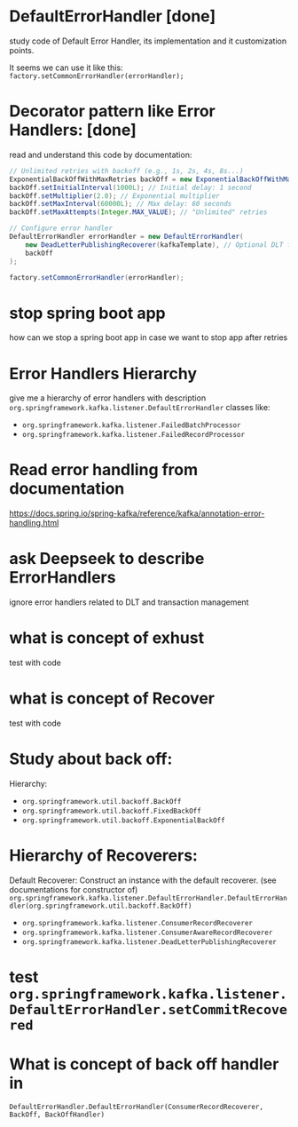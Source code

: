 # DefaultErrorHandler [done]
study code of Default Error Handler, its implementation and it customization points.

It seems we can use it like this: `factory.setCommonErrorHandler(errorHandler);`

# Decorator pattern like Error Handlers: [done]

read and understand this code by documentation:
```java
// Unlimited retries with backoff (e.g., 1s, 2s, 4s, 8s...)
ExponentialBackOffWithMaxRetries backOff = new ExponentialBackOffWithMaxRetries();
backOff.setInitialInterval(1000L); // Initial delay: 1 second
backOff.setMultiplier(2.0); // Exponential multiplier
backOff.setMaxInterval(60000L); // Max delay: 60 seconds
backOff.setMaxAttempts(Integer.MAX_VALUE); // "Unlimited" retries

// Configure error handler
DefaultErrorHandler errorHandler = new DefaultErrorHandler(
    new DeadLetterPublishingRecoverer(kafkaTemplate), // Optional DLT fallback
    backOff
);

factory.setCommonErrorHandler(errorHandler);
```

# stop spring boot app
how can we stop a spring boot app in case we want to stop app after retries

# Error Handlers Hierarchy
give me a hierarchy of error handlers with description
`org.springframework.kafka.listener.DefaultErrorHandler`
classes like: 
- `org.springframework.kafka.listener.FailedBatchProcessor`
- `org.springframework.kafka.listener.FailedRecordProcessor`

# Read error handling from documentation
https://docs.spring.io/spring-kafka/reference/kafka/annotation-error-handling.html

# ask Deepseek to describe ErrorHandlers
ignore error handlers related to DLT and transaction management

# what is concept of exhust
test with code

# what is concept of Recover
test with code

# Study about back off:
Hierarchy: 
- `org.springframework.util.backoff.BackOff`
- `org.springframework.util.backoff.FixedBackOff`
- `org.springframework.util.backoff.ExponentialBackOff`


# Hierarchy of Recoverers:
Default Recoverer: Construct an instance with the default recoverer. (see documentations for constructor of)
`org.springframework.kafka.listener.DefaultErrorHandler.DefaultErrorHandler(org.springframework.util.backoff.BackOff)`
- `org.springframework.kafka.listener.ConsumerRecordRecoverer`
- `org.springframework.kafka.listener.ConsumerAwareRecordRecoverer`
- `org.springframework.kafka.listener.DeadLetterPublishingRecoverer`

# test `org.springframework.kafka.listener.DefaultErrorHandler.setCommitRecovered`

# What is concept of back off handler in
`DefaultErrorHandler.DefaultErrorHandler(ConsumerRecordRecoverer, BackOff, BackOffHandler)`
